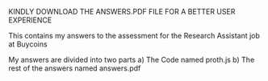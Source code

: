 KINDLY DOWNLOAD THE ANSWERS.PDF FILE FOR A BETTER USER EXPERIENCE

This contains my answers to the assessment for the Research Assistant job at Buycoins

My answers are divided into two parts
a) The Code named proth.js
b) The rest of the answers named answers.pdf
